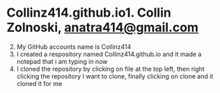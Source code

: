# Collinz414.github.io1. Collin Zolnoski, anatra414@gmail.com
2. My GitHub accounts name is Collinz414
3. I created a respository named Collinz414.github.io and it made a notepad that i am typing in now
4. I cloned the repository by clicking on file at the top left, then right clicking the repository I want to clone, finally clicking on clone and it cloned it for me
